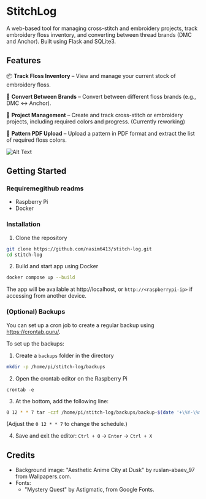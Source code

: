 # StitchLog
A web-based tool for managing cross-stitch and embroidery projects, track embroidery floss inventory, and converting between thread brands (DMC and Anchor). Built using Flask and SQLite3.

## Features

📦 **Track Floss Inventory** – View and manage your current stock of embroidery floss.

🔄 **Convert Between Brands** – Convert between different floss brands (e.g., DMC ↔ Anchor).

🧵 **Project Management** – Create and track cross-stitch or embroidery projects, including required colors and progress. (Currently reworking)

📄 **Pattern PDF Upload** – Upload a pattern in PDF format and extract the list of required floss colors.

![Alt Text](https://i.imgur.com/hluPyym.gif)

## Getting Started
### Requiremegithub readms
- Raspberry Pi
- Docker

### Installation

1. Clone the repository

```bash
git clone https://github.com/nasim6413/stitch-log.git
cd stitch-log
```

2. Build and start app using Docker

```bash
docker compose up --build
```

The app will be available at http://localhost, or `http://<raspberrypi-ip>` if accessing from another device. 

### (Optional) Backups
You can set up a cron job to create a regular backup using https://crontab.guru/.

To set up the backups:

1. Create a `backups` folder in the directory

```bash
mkdir -p /home/pi/stitch-log/backups
```

2. Open the crontab editor on the Raspberry Pi

```
crontab -e
```

3. At the bottom, add the following line:
```bash
0 12 * * 7 tar -czf /home/pi/stitch-log/backups/backup-$(date '+\%Y-\%m-\%d').tar.gz -C /home/pi/stitch-log instance
```

(Adjust the `0 12 * * 7` to change the schedule.)

4. Save and exit the editor: `Ctrl + O` -> `Enter` -> `Ctrl + X`

## Credits

- Background image: "Aesthetic Anime City at Dusk" by ruslan-abaev_97 from Wallpapers.com.
- Fonts: 
    - "Mystery Quest" by Astigmatic, from Google Fonts.
